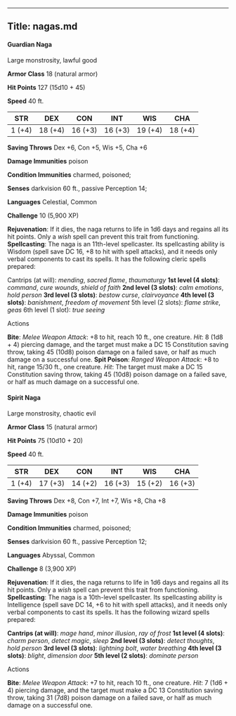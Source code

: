 -------------------------
Title: nagas.md
-------------------------


#### Guardian Naga

Large monstrosity, lawful good

**Armor Class** 18 (natural armor)

**Hit Points** 127 (15d10 + 45)

**Speed** 40 ft.

  STR|         DEX|         CON|         INT|         WIS|         CHA
  -----------| -----------| -----------| -----------| -----------| -----------|
   1 (+4)   | 18 (+4)   | 16 (+3)   | 16 (+3)   | 19 (+4)   | 18 (+4)

**Saving Throws** Dex +6, Con +5, Wis +5, Cha +6

**Damage Immunities** poison

**Condition Immunities** charmed, poisoned;

**Senses** darkvision 60 ft., passive Perception 14;

**Languages** Celestial, Common

**Challenge** 10 (5,900 XP)


**Rejuvenation**: If it dies, the naga returns to life in 1d6 days
    and regains all its hit points. Only a *wish* spell can prevent this
    trait from functioning.
**Spellcasting**: The naga is an 11th-level spellcaster. Its
    spellcasting ability is Wisdom (spell save DC 16, +8 to hit with
    spell attacks), and it needs only verbal components to cast
    its spells. It has the following cleric spells prepared:

<!-- -->

Cantrips (at will): *mending*, *sacred flame*, *thaumaturgy*
**1st level (4 slots)**: *command*, *cure wounds*, *shield of faith*
**2nd level (3 slots)**: *calm emotions*, *hold person*
**3rd level (3 slots)**: *bestow curse*, *clairvoyance*
**4th level (3 slots)**: *banishment*, *freedom of movement*
5th level (2 slots): *flame strike*, *geas*
6th level (1 slot): *true seeing*


Actions

**Bite**: *Melee Weapon Attack*: +8 to hit, reach 10 ft.,
    one creature. *Hit*: 8 (1d8 + 4) piercing damage, and the target
    must make a DC 15 Constitution saving throw, taking 45 (10d8) poison
    damage on a failed save, or half as much damage on a successful one.
**Spit Poison**: *Ranged Weapon Attack*: +8 to hit, range 15/30 ft.,
    one creature. *Hit*: The target must make a DC 15 Constitution
    saving throw, taking 45 (10d8) poison damage on a failed save, or
    half as much damage on a successful one.

#### Spirit Naga

Large monstrosity, chaotic evil

**Armor Class** 15 (natural armor)

**Hit Points** 75 (10d10 + 20)

**Speed** 40 ft.

  STR|         DEX|         CON|         INT|         WIS|         CHA
  -----------| -----------| -----------| -----------| -----------| -----------|
   1 (+4)   | 17 (+3)   | 14 (+2)   | 16 (+3)   | 15 (+2)   | 16 (+3)

**Saving Throws** Dex +8, Con +7, Int +7, Wis +8, Cha +8

**Damage Immunities** poison

**Condition Immunities** charmed, poisoned;

**Senses** darkvision 60 ft., passive Perception 12;

**Languages** Abyssal, Common

**Challenge** 8 (3,900 XP)


**Rejuvenation**: If it dies, the naga returns to life in 1d6 days
    and regains all its hit points. Only a *wish* spell can prevent this
    trait from functioning.
**Spellcasting**: The naga is a 10th-level spellcaster. Its
    spellcasting ability is Intelligence (spell save DC 14, +6 to hit
    with spell attacks), and it needs only verbal components to cast
    its spells. It has the following wizard spells prepared:

<!-- -->

**Cantrips (at will)**: *mage hand*, *minor illusion*, *ray of
    frost*
**1st level (4 slots)**: *charm person*, *detect magic*, *sleep*
**2nd level (3 slots)**: *detect thoughts*, *hold person*
**3rd level (3 slots)**: *lightning bolt*, *water breathing*
**4th level (3 slots)**: *blight*, *dimension door*
**5th level (2 slots)**: *dominate person*


Actions

**Bite**: *Melee Weapon Attack*: +7 to hit, reach 10 ft.,
    one creature. *Hit*: 7 (1d6 + 4) piercing damage, and the target
    must make a DC 13 Constitution saving throw, taking 31 (7d8) poison
    damage on a failed save, or half as much damage on a successful one.


